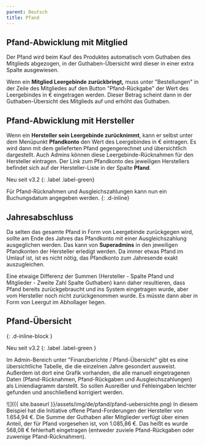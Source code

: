```yaml
---
parent: Deutsch
title: Pfand
---
```

## Pfand-Abwicklung mit Mitglied

Der Pfand wird beim Kauf des Produktes automatisch vom Guthaben des Mitglieds abgezogen, in der Guthaben-Übersicht wird dieser in einer extra Spalte ausgewiesen.

Wenn ein **Mitglied Leergebinde zurückbringt,** muss unter "Bestellungen" in der Zeile des Mitgliedes auf den Button "Pfand-Rückgabe" der Wert des Leergebindes in € eingetragen werden. Dieser Betrag scheint dann in der Guthaben-Übersicht des Mitglieds auf und erhöht das Guthaben.

## Pfand-Abwicklung mit Hersteller

Wenn ein **Hersteller sein Leergebinde zurücknimmt**, kann er selbst unter dem Menüpunkt **Pfandkonto** den Wert des Leergebindes in € eintragen. Es wird dann mit dem gelieferten Pfand gegengerechnet und übersichtlich dargestellt. Auch Admins können diese Leergebinde-Rücknahmen für den Hersteller eintragen. Der Link zum Pfandkonto des jeweiligen Herstellers befindet sich auf der Hersteller-Liste in der Spalte **Pfand**.

Neu seit v3.2
{: .label .label-green}

Für Pfand-Rücknahmen und Ausgleichszahlungen kann nun ein Buchungsdatum angegeben werden.
{: .d-inline}

## Jahresabschluss

Da selten das gesamte Pfand in Form von Leergebinde zurückgegen wird, sollte am Ende des Jahres das Pfandkonto mit einer Ausgleichszahlung ausgeglichen werden. Das kann von **Superadmins** in den jeweiligen Pfandkonten der Hersteller erledigt werden. Da immer etwas Pfand im Umlauf ist, ist es nicht nötig, das Pfandkonto zum Jahresende exakt auszugleichen.

Eine etwaige Differenz der Summen (Hersteller - Spalte Pfand und Mitglieder - Zweite Zahl Spalte Guthaben) kann daher resultieren, dass Pfand bereits zurückgebraucht und ins System eingetragen wurde, aber vom Hersteller noch nicht zurückgenommen wurde. Es müsste dann aber in Form von Leergut im Abhollager liegen.

## Pfand-Übersicht
{: .d-inline-block }

Neu seit v3.2
{: .label .label-green }

Im Admin-Bereich unter "Finanzberichte / Pfand-Übersicht" gibt es eine übersichtliche Tabelle, die die einzelnen Jahre gesondert ausweist. Außerdem ist dort eine Grafik vorhanden, die alle manuell eingetragenen Daten (Pfand-Rücknahmen, Pfand-Rückgaben und Ausgleichszahlungen) als Liniendiagramm darstellt. So sollen Ausreißer und Fehleingaben leichter gefunden und anschließend korrigiert werden.

![]({{ site.baseurl }}/assets/img/de/pfand/pfand-uebersichte.png)
In diesem Beispiel hat die Initiative offene Pfand-Forderungen der Hersteller von 1.654,94 €. Die Summe der Guthaben aller Mitglieder verfügt über einen Anteil, der für Pfand vorgesehen ist, von 1.085,86 €. Das heißt es wurde 568,08 € fehlerhaft eingetragen (entweder zuviele Pfand-Rückgaben oder zuwenige Pfand-Rücknahmen).